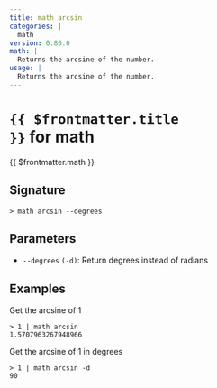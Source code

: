 ```yaml
---
title: math arcsin
categories: |
  math
version: 0.80.0
math: |
  Returns the arcsine of the number.
usage: |
  Returns the arcsine of the number.
---
```


# <code>{{ $frontmatter.title }}</code> for math

<div class='command-title'>{{ $frontmatter.math }}</div>

## Signature

```> math arcsin --degrees```

## Parameters

 -  `--degrees` `(-d)`: Return degrees instead of radians

## Examples

Get the arcsine of 1
```shell
> 1 | math arcsin
1.5707963267948966
```

Get the arcsine of 1 in degrees
```shell
> 1 | math arcsin -d
90
```
